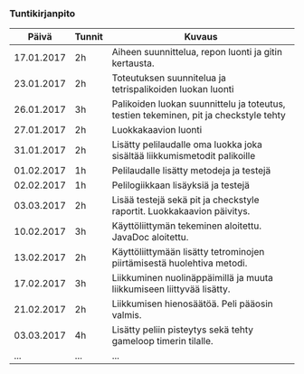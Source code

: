 ### Tuntikirjanpito
Päivä | Tunnit | Kuvaus
--------------- | ----- | ------
17.01.2017 | 2h | Aiheen suunnittelua, repon luonti ja gitin kertausta.
23.01.2017 | 2h | Toteutuksen suunnitelua ja tetrispalikoiden luokan luonti
26.01.2017 | 3h | Palikoiden luokan suunnittelu ja toteutus, testien tekeminen, pit ja checkstyle tehty
27.01.2017 | 2h | Luokkakaavion luonti
31.01.2017 | 2h | Lisätty pelilaudalle oma luokka joka sisältää liikkumismetodit palikoille
01.02.2017 | 1h | Pelilaudalle lisätty metodeja ja testejä
02.02.2017 | 1h | Pelilogiikkaan lisäyksiä ja testejä
03.03.2017 | 2h | Lisää testejä sekä pit ja checkstyle raportit. Luokkakaavion päivitys.
10.02.2017 | 3h | Käyttöliittymän tekeminen aloitettu. JavaDoc aloitettu.
13.02.2017 | 2h | Käyttöliittymään lisätty tetrominojen piirtämisestä huolehtiva metodi.
17.02.2017 | 3h | Liikkuminen nuolinäppäimillä ja muuta liikkumiseen liittyvää lisätty.
21.02.2017 | 2h | Liikkumisen hienosäätöä. Peli pääosin valmis.
03.03.2017 | 4h | Lisätty peliin pisteytys sekä tehty gameloop timerin tilalle.
... | ... | ...
